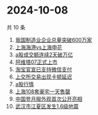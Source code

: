 # 2024-10-08

共 10 条

<!-- BEGIN ZHIHUSEARCH -->
<!-- 最后更新时间 Tue Oct 08 2024 05:10:57 GMT+0800 (China Standard Time) -->
1. [我国制造业企业总量突破600万家](https://www.zhihu.com/search?q=我国制造业企业总量突破600万家)
1. [上海海港vs上海申花](https://www.zhihu.com/search?q=上海海港vs上海申花)
1. [a股成交额连续2天破万亿](https://www.zhihu.com/search?q=a股成交额连续2天破万亿)
1. [阿维塔07正式上市](https://www.zhihu.com/search?q=阿维塔07正式上市)
1. [淘宝官宣已支持微信支付](https://www.zhihu.com/search?q=淘宝官宣已支持微信支付)
1. [上交所交易出现卡顿延迟](https://www.zhihu.com/search?q=上交所交易出现卡顿延迟)
1. [a股行情](https://www.zhihu.com/search?q=a股行情)
1. [上海108套豪宅一天售罄](https://www.zhihu.com/search?q=上海108套豪宅一天售罄)
1. [中国登月服外观首次公开亮相](https://www.zhihu.com/search?q=中国登月服外观首次公开亮相)
1. [武汉市江夏区发生1.6级地震](https://www.zhihu.com/search?q=武汉市江夏区发生1.6级地震)
<!-- END ZHIHUSEARCH -->
